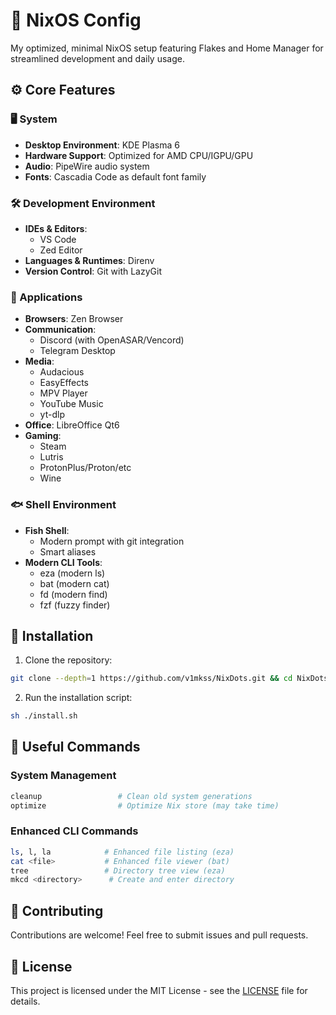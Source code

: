 # 🚀 NixOS Config

My optimized, minimal NixOS setup featuring Flakes and Home Manager for streamlined development and daily usage.

## ⚙️ Core Features

### 🖥️ System

- **Desktop Environment**: KDE Plasma 6
- **Hardware Support**: Optimized for AMD CPU/IGPU/GPU
- **Audio**: PipeWire audio system
- **Fonts**: Cascadia Code as default font family

### 🛠️ Development Environment

- **IDEs & Editors**:
  - VS Code
  - Zed Editor
- **Languages & Runtimes**: Direnv
- **Version Control**: Git with LazyGit

### 📱 Applications

- **Browsers**: Zen Browser
- **Communication**:
  - Discord (with OpenASAR/Vencord)
  - Telegram Desktop
- **Media**:
  - Audacious
  - EasyEffects
  - MPV Player
  - YouTube Music
  - yt-dlp
- **Office**: LibreOffice Qt6
- **Gaming**:
  - Steam
  - Lutris
  - ProtonPlus/Proton/etc
  - Wine

### 🐟 Shell Environment

- **Fish Shell**:
  - Modern prompt with git integration
  - Smart aliases
- **Modern CLI Tools**:
  - eza (modern ls)
  - bat (modern cat)
  - fd (modern find)
  - fzf (fuzzy finder)

## 🚀 Installation

1.  Clone the repository:

```bash
git clone --depth=1 https://github.com/v1mkss/NixDots.git && cd NixDots
```

2.  Run the installation script:

```bash
sh ./install.sh
```

## 🔧 Useful Commands

### System Management

```bash
cleanup                 # Clean old system generations
optimize                # Optimize Nix store (may take time)
```

### Enhanced CLI Commands

```bash
ls, l, la            # Enhanced file listing (eza)
cat <file>           # Enhanced file viewer (bat)
tree                 # Directory tree view (eza)
mkcd <directory>      # Create and enter directory
```

## 🤝 Contributing

Contributions are welcome! Feel free to submit issues and pull requests.

## 📄 License

This project is licensed under the MIT License - see the [LICENSE](./LICENSE) file for details.
